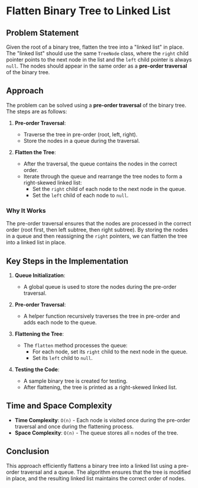 # Flatten Binary Tree to Linked List

## Problem Statement
Given the root of a binary tree, flatten the tree into a "linked list" in place. The "linked list" should use the same `TreeNode` class, where the `right` child pointer points to the next node in the list and the `left` child pointer is always `null`. The nodes should appear in the same order as a **pre-order traversal** of the binary tree.

## Approach
The problem can be solved using a **pre-order traversal** of the binary tree. The steps are as follows:

1. **Pre-order Traversal**:
    - Traverse the tree in pre-order (root, left, right).
    - Store the nodes in a queue during the traversal.

2. **Flatten the Tree**:
    - After the traversal, the queue contains the nodes in the correct order.
    - Iterate through the queue and rearrange the tree nodes to form a right-skewed linked list:
        - Set the `right` child of each node to the next node in the queue.
        - Set the `left` child of each node to `null`.

### Why It Works
The pre-order traversal ensures that the nodes are processed in the correct order (root first, then left subtree, then right subtree). By storing the nodes in a queue and then reassigning the `right` pointers, we can flatten the tree into a linked list in place.

## Key Steps in the Implementation
1. **Queue Initialization**:
    - A global queue is used to store the nodes during the pre-order traversal.

2. **Pre-order Traversal**:
    - A helper function recursively traverses the tree in pre-order and adds each node to the queue.

3. **Flattening the Tree**:
    - The `flatten` method processes the queue:
        - For each node, set its `right` child to the next node in the queue.
        - Set its `left` child to `null`.

4. **Testing the Code**:
    - A sample binary tree is created for testing.
    - After flattening, the tree is printed as a right-skewed linked list.




## Time and Space Complexity
- **Time Complexity**: `O(n)` - Each node is visited once during the pre-order traversal and once during the flattening process.
- **Space Complexity**: `O(n)` - The queue stores all `n` nodes of the tree.

## Conclusion
This approach efficiently flattens a binary tree into a linked list using a pre-order traversal and a queue. The algorithm ensures that the tree is modified in place, and the resulting linked list maintains the correct order of nodes.